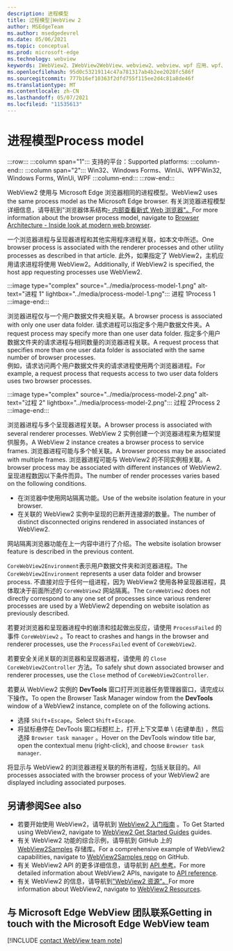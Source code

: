 ```yaml
---
description: 进程模型
title: 过程模型|WebView 2
author: MSEdgeTeam
ms.author: msedgedevrel
ms.date: 05/06/2021
ms.topic: conceptual
ms.prod: microsoft-edge
ms.technology: webview
keywords: IWebView2、IWebView2WebView、webview2、webview、wpf 应用、wpf、edge、ICoreWebView2、ICoreWebView2Host、浏览器控件、边缘 html
ms.openlocfilehash: 95d0c53219114c47a781317ab4b2ee2028fc586f
ms.sourcegitcommit: 777b16ef10363f2dfd755f115ee2d4c81a8de46f
ms.translationtype: MT
ms.contentlocale: zh-CN
ms.lasthandoff: 05/07/2021
ms.locfileid: "11535613"
---
```

# <a name="process-model"></a><span data-ttu-id="e0444-104">进程模型</span><span class="sxs-lookup"><span data-stu-id="e0444-104">Process model</span></span>  

:::row:::
   :::column span="1":::
      <span data-ttu-id="e0444-105">支持的平台：</span><span class="sxs-lookup"><span data-stu-id="e0444-105">Supported platforms:</span></span>
   :::column-end:::
   :::column span="2":::
      <span data-ttu-id="e0444-106">Win32、Windows Forms、WinUi、WPF</span><span class="sxs-lookup"><span data-stu-id="e0444-106">Win32, Windows Forms, WinUi, WPF</span></span>
   :::column-end:::
:::row-end:::  

<span data-ttu-id="e0444-107">WebView2 使用与 Microsoft Edge 浏览器相同的进程模型。</span><span class="sxs-lookup"><span data-stu-id="e0444-107">WebView2 uses the same process model as the Microsoft Edge browser.</span></span>  <span data-ttu-id="e0444-108">有关浏览器进程模型详细信息，请导航到"浏览器体系结构[- 内部查看新式 Web 浏览器"。][GoogleDeveloperWebUpdates201809InsideBrowserPart1BrowserArchitecture]</span><span class="sxs-lookup"><span data-stu-id="e0444-108">For more information about the browser process model, navigate to [Browser Architecture - Inside look at modern web browser][GoogleDeveloperWebUpdates201809InsideBrowserPart1BrowserArchitecture].</span></span>  

<span data-ttu-id="e0444-109">一个浏览器进程与呈现器进程和其他实用程序进程关联，如本文中所述。</span><span class="sxs-lookup"><span data-stu-id="e0444-109">One browser process is associated with the renderer processes and other utility processes as described in that article.</span></span>  <span data-ttu-id="e0444-110">此外，如果指定了 WebView2，主机应用请求进程将使用 WebView2。</span><span class="sxs-lookup"><span data-stu-id="e0444-110">Additionally, if WebView2 is specified, the host app requesting processes use WebView2.</span></span>  

:::image type="complex" source="../media/process-model-1.png" alt-text="进程 1" lightbox="../media/process-model-1.png":::
   <span data-ttu-id="e0444-112">进程 1</span><span class="sxs-lookup"><span data-stu-id="e0444-112">Process 1</span></span>  
:::image-end:::    

<span data-ttu-id="e0444-113">浏览器进程仅与一个用户数据文件夹相关联。</span><span class="sxs-lookup"><span data-stu-id="e0444-113">A browser process is associated with only one user data folder.</span></span>  <span data-ttu-id="e0444-114">请求进程可以指定多个用户数据文件夹。</span><span class="sxs-lookup"><span data-stu-id="e0444-114">A request process may specify more than one user data folder.</span></span>  <span data-ttu-id="e0444-115">指定多个用户数据文件夹的请求进程与相同数量的浏览器进程关联。</span><span class="sxs-lookup"><span data-stu-id="e0444-115">A request process that specifies more than one user data folder is associated with the same number of browser processes.</span></span>  
<span data-ttu-id="e0444-116">例如，请求访问两个用户数据文件夹的请求进程使用两个浏览器进程。</span><span class="sxs-lookup"><span data-stu-id="e0444-116">For example, a request process that requests access to two user data folders uses two browser processes.</span></span>  

:::image type="complex" source="../media/process-model-2.png" alt-text="过程 2" lightbox="../media/process-model-2.png":::
   <span data-ttu-id="e0444-118">过程 2</span><span class="sxs-lookup"><span data-stu-id="e0444-118">Process 2</span></span>  
:::image-end:::    

<span data-ttu-id="e0444-119">浏览器进程与多个呈现器进程关联。</span><span class="sxs-lookup"><span data-stu-id="e0444-119">A browser process is associated with several renderer processes.</span></span>  <span data-ttu-id="e0444-120">WebView 2 实例创建一个浏览器进程来为框架提供服务。</span><span class="sxs-lookup"><span data-stu-id="e0444-120">A WebView 2 instance creates a browser process to service frames.</span></span>  <span data-ttu-id="e0444-121">浏览器进程可能与多个帧关联。</span><span class="sxs-lookup"><span data-stu-id="e0444-121">A browser process may be associated with multiple frames.</span></span>  <span data-ttu-id="e0444-122">浏览器进程可能与 WebView2 的不同实例相关联。</span><span class="sxs-lookup"><span data-stu-id="e0444-122">A browser process may be associated with different instances of WebView2.</span></span>  <span data-ttu-id="e0444-123">呈现进程数因以下条件而异。</span><span class="sxs-lookup"><span data-stu-id="e0444-123">The number of render processes varies based on the following conditions.</span></span>  

*   <span data-ttu-id="e0444-124">在浏览器中使用网站隔离功能。</span><span class="sxs-lookup"><span data-stu-id="e0444-124">Use of the website isolation feature in your browser.</span></span>  
*   <span data-ttu-id="e0444-125">在关联的 WebView2 实例中呈现的已断开连接源的数量。</span><span class="sxs-lookup"><span data-stu-id="e0444-125">The number of distinct disconnected origins rendered in associated instances of WebView2.</span></span>  
    
<span data-ttu-id="e0444-126">网站隔离浏览器功能在上一内容中进行了介绍。</span><span class="sxs-lookup"><span data-stu-id="e0444-126">The website isolation browser feature is described in the previous content.</span></span> 
<!--todo:  which previous content?  -->  

<span data-ttu-id="e0444-127">`CoreWebView2Environment`表示用户数据文件夹和浏览器进程。</span><span class="sxs-lookup"><span data-stu-id="e0444-127">The `CoreWebView2Environment` represents a user data folder and browser process.</span></span>  <span data-ttu-id="e0444-128">不直接对应于任何一组进程，因为 WebView2 使用各种呈现器进程，具体取决于前面所述的 `CoreWebView2` 网站隔离。</span><span class="sxs-lookup"><span data-stu-id="e0444-128">The `CoreWebView2` does not directly correspond to any one set of processes since various renderer processes are used by a WebView2 depending on website isolation as previously described.</span></span>  

<span data-ttu-id="e0444-129">若要对浏览器和呈现器进程中的崩溃和挂起做出反应，请使用 `ProcessFailed` 的 事件 `CoreWebView2` 。</span><span class="sxs-lookup"><span data-stu-id="e0444-129">To react to crashes and hangs in the browser and renderer processes, use the `ProcessFailed` event of `CoreWebView2`.</span></span>  

<span data-ttu-id="e0444-130">若要安全关闭关联的浏览器和呈现器进程，请使用 的 `Close` `CoreWebView2Controller` 方法。</span><span class="sxs-lookup"><span data-stu-id="e0444-130">To safely shut down associated browser and renderer processes, use the `Close` method of `CoreWebView2Controller`.</span></span>  

<span data-ttu-id="e0444-131">若要从 WebView2 实例的 **DevTools** 窗口打开浏览器任务管理器窗口，请完成以下操作。</span><span class="sxs-lookup"><span data-stu-id="e0444-131">To open the Browser Task Manager window from the **DevTools** window of a WebView2 instance, complete on of the following actions.</span></span>  

*   <span data-ttu-id="e0444-132">选择 `Shift`+`Escape`。</span><span class="sxs-lookup"><span data-stu-id="e0444-132">Select `Shift`+`Escape`.</span></span>  
*   <span data-ttu-id="e0444-133">将鼠标悬停在 DevTools 窗口标题栏上，打开上下文菜单 \ (右键单击\) ，然后选择 `Browser task manager` 。</span><span class="sxs-lookup"><span data-stu-id="e0444-133">Hover on the DevTools window title bar, open the contextual menu \(right-click\), and choose `Browser task manager`.</span></span>  
    
<span data-ttu-id="e0444-134">将显示与 WebView2 的浏览器进程关联的所有进程，包括关联目的。</span><span class="sxs-lookup"><span data-stu-id="e0444-134">All processes associated with the browser process of your WebView2 are displayed including associated purposes.</span></span>  

## <a name="see-also"></a><span data-ttu-id="e0444-135">另请参阅</span><span class="sxs-lookup"><span data-stu-id="e0444-135">See also</span></span>  

*   <span data-ttu-id="e0444-136">若要开始使用 WebView2，请导航到 [WebView2 入门指南][Webview2IndexGetStarted] 。</span><span class="sxs-lookup"><span data-stu-id="e0444-136">To Get Started using WebView2, navigate to [WebView2 Get Started Guides][Webview2IndexGetStarted] guides.</span></span>  
*   <span data-ttu-id="e0444-137">有关 WebView2 功能的综合示例，请导航到 GitHub 上的 [WebView2Samples][GithubMicrosoftedgeWebview2samples] 存储库。</span><span class="sxs-lookup"><span data-stu-id="e0444-137">For a comprehensive example of WebView2 capabilities, navigate to [WebView2Samples repo][GithubMicrosoftedgeWebview2samples] on GitHub.</span></span>  
*   <span data-ttu-id="e0444-138">有关 WebView2 API 的更多详细信息，请导航到 [API 参考][DotnetApiMicrosoftWebWebview2WpfWebview2]。</span><span class="sxs-lookup"><span data-stu-id="e0444-138">For more detailed information about WebView2 APIs, navigate to [API reference][DotnetApiMicrosoftWebWebview2WpfWebview2].</span></span>  
*   <span data-ttu-id="e0444-139">有关 WebView2 的信息，请导航到["WebView2 资源"。][Webview2IndexNextSteps]</span><span class="sxs-lookup"><span data-stu-id="e0444-139">For more information about WebView2, navigate to [WebView2 Resources][Webview2IndexNextSteps].</span></span>  
    
## <a name="getting-in-touch-with-the-microsoft-edge-webview-team"></a><span data-ttu-id="e0444-140">与 Microsoft Edge WebView 团队联系</span><span class="sxs-lookup"><span data-stu-id="e0444-140">Getting in touch with the Microsoft Edge WebView team</span></span>  

[!INCLUDE [contact WebView team note](../includes/contact-webview-team-note.md)]  

<!-- links -->  

[Webview2IndexGetStarted]: ../index.md#get-started "入门 - Microsoft Edge WebView2 |Microsoft Docs"  
[Webview2IndexNextSteps]: ../index.md#next-steps "下一步 - Microsoft Edge WebView2 |Microsoft Docs"  

[DotnetApiMicrosoftWebWebview2WpfWebview2]: /dotnet/api/microsoft.web.webview2.wpf.webview2 "WebView2 类|Microsoft Docs"  

[GithubMicrosoftedgeWebview2samples]: https://github.com/MicrosoftEdge/WebView2Samples "WebView2 示例 - MicrosoftEdge/WebView2Samples |GitHub"  

[GoogleDeveloperWebUpdates201809InsideBrowserPart1BrowserArchitecture]: https://developers.google.com/web/updates/2018/09/inside-browser-part1#browser-architecture "浏览器体系结构 - 内部查看新式 Web 浏览器 (第 1 部分) "  
